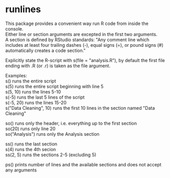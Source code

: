# runlines
This package provides a convenient way run R code from inside the console.  
Either line or section arguments are excepted in the first two arguments.  
A section is defined by RStudio standards: "Any comment line which includes at least four trailing dashes (-), equal signs (=), or pound signs (#) automatically creates a code section."

Explicitly state the R-script with s(file = "analysis.R"), by default the first file ending with .R (or .r) is taken as the file argument.

Examples:  
s() runs the entire script  
s(5) runs the entire script beginning with line 5  
s(5, 10) runs the lines 5-10  
s(-5) runs the last 5 lines of the script  
s(-5, 20) runs the lines 15-20  
s("Data Cleaning", 10) runs the first 10 lines in the section named "Data Cleaning"  

so() runs only the header, i.e. everything up to the first section  
so(20) runs only line 20  
so("Analysis") runs only the Analysis section  

ss() runs the last section  
s(4) runs the 4th secion  
ss(2, 5) runs the sections 2-5 (excluding 5)  

ps() prints number of lines and the available sections and does not accept any arguments  